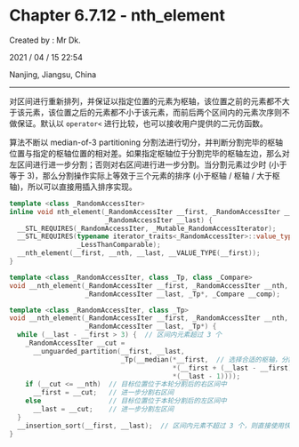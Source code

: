 # Chapter 6.7.12 - nth_element

Created by : Mr Dk.

2021 / 04 / 15 22:54

Nanjing, Jiangsu, China

---

对区间进行重新排列，并保证以指定位置的元素为枢轴，该位置之前的元素都不大于该元素，该位置之后的元素都不小于该元素，而前后两个区间内的元素次序则不做保证。默认以 `operator<` 进行比较，也可以接收用户提供的二元仿函数。

算法不断以 median-of-3 partitioning 分割法进行切分，并判断分割完毕的枢轴位置与指定的枢轴位置的相对差。如果指定枢轴位于分割完毕的枢轴左边，那么对左区间进行进一步分割；否则对右区间进行进一步分割。当分割元素过少时 (小于等于 3)，那么分割操作实际上等效于三个元素的排序 (小于枢轴 / 枢轴 / 大于枢轴)，所以可以直接用插入排序实现。

```cpp
template <class _RandomAccessIter>
inline void nth_element(_RandomAccessIter __first, _RandomAccessIter __nth,
                        _RandomAccessIter __last) {
  __STL_REQUIRES(_RandomAccessIter, _Mutable_RandomAccessIterator);
  __STL_REQUIRES(typename iterator_traits<_RandomAccessIter>::value_type,
                 _LessThanComparable);
  __nth_element(__first, __nth, __last, __VALUE_TYPE(__first));
}

template <class _RandomAccessIter, class _Tp, class _Compare>
void __nth_element(_RandomAccessIter __first, _RandomAccessIter __nth,
                   _RandomAccessIter __last, _Tp*, _Compare __comp);
```

```cpp
template <class _RandomAccessIter, class _Tp>
void __nth_element(_RandomAccessIter __first, _RandomAccessIter __nth,
                   _RandomAccessIter __last, _Tp*) {
  while (__last - __first > 3) {  // 区间内元素超过 3 个
    _RandomAccessIter __cut =
      __unguarded_partition(__first, __last,
                            _Tp(__median(*__first,  // 选择合适的枢轴，分割
                                         *(__first + (__last - __first)/2),
                                         *(__last - 1))));
    if (__cut <= __nth)  // 目标位置位于本轮分割后的右区间中
      __first = __cut;   // 进一步分割右区间
    else                 // 目标位置位于本轮分割后的左区间中
      __last = __cut;    // 进一步分割左区间
  }
  __insertion_sort(__first, __last);  // 区间内元素不超过 3 个，则直接使用快速排序
}
```

